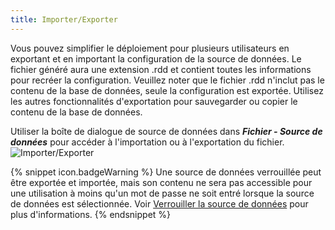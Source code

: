 ```yaml
---
title: Importer/Exporter
---
```

Vous pouvez simplifier le déploiement pour plusieurs utilisateurs en exportant et en important la configuration de la source de données. Le fichier généré aura une extension .rdd et contient toutes les informations pour recréer la configuration. Veuillez noter que le fichier .rdd n'inclut pas le contenu de la base de données, seule la configuration est exportée. Utilisez les autres fonctionnalités d'exportation pour sauvegarder ou copier le contenu de la base de données.  

Utiliser la boîte de dialogue de source de données dans ***Fichier - Source de données*** pour accéder à l'importation ou à l'exportation du fichier.  
![Importer/Exporter](https://webdevolutions.azureedge.net/docs/fr/rdm/mac/clip0181.png) 

{% snippet icon.badgeWarning %} 
Une source de données verrouillée peut être exportée et importée, mais son contenu ne sera pas accessible pour une utilisation à moins qu'un mot de passe ne soit entré lorsque la source de données est sélectionnée. Voir [Verrouiller la source de données](/fr/rdm/mac/data-sources/lock/) pour plus d'informations. 
{% endsnippet %}
 

